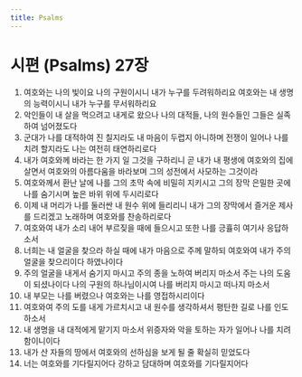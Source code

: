 ```yaml
---
title: Psalms
---
```


# 시편 (Psalms) 27장
1. 여호와는 나의 빛이요 나의 구원이시니 내가 누구를 두려워하리요 여호와는 내 생명의 능력이시니 내가 누구를 무서워하리요
1. 악인들이 내 살을 먹으려고 내게로 왔으나 나의 대적들, 나의 원수들인 그들은 실족하여 넘어졌도다
1. 군대가 나를 대적하여 진 칠지라도 내 마음이 두렵지 아니하며 전쟁이 일어나 나를 치려 할지라도 나는 여전히 태연하리로다
1. 내가 여호와께 바라는 한 가지 일 그것을 구하리니 곧 내가 내 평생에 여호와의 집에 살면서 여호와의 아름다움을 바라보며 그의 성전에서 사모하는 그것이라
1. 여호와께서 환난 날에 나를 그의 초막 속에 비밀히 지키시고 그의 장막 은밀한 곳에 나를 숨기시며 높은 바위 위에 두시리로다
1. 이제 내 머리가 나를 둘러싼 내 원수 위에 들리리니 내가 그의 장막에서 즐거운 제사를 드리겠고 노래하며 여호와를 찬송하리로다
1. 여호와여 내가 소리 내어 부르짖을 때에 들으시고 또한 나를 긍휼히 여기사 응답하소서
1. 너희는 내 얼굴을 찾으라 하실 때에 내가 마음으로 주께 말하되 여호와여 내가 주의 얼굴을 찾으리이다 하였나이다
1. 주의 얼굴을 내게서 숨기지 마시고 주의 종을 노하여 버리지 마소서 주는 나의 도움이 되셨나이다 나의 구원의 하나님이시여 나를 버리지 마시고 떠나지 마소서
1. 내 부모는 나를 버렸으나 여호와는 나를 영접하시리이다
1. 여호와여 주의 도를 내게 가르치시고 내 원수를 생각하셔서 평탄한 길로 나를 인도하소서
1. 내 생명을 내 대적에게 맡기지 마소서 위증자와 악을 토하는 자가 일어나 나를 치려 함이니이다
1. 내가 산 자들의 땅에서 여호와의 선하심을 보게 될 줄 확실히 믿었도다
1. 너는 여호와를 기다릴지어다 강하고 담대하며 여호와를 기다릴지어다